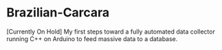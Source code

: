 Brazilian-Carcara
=================
[Currently On Hold]
My first steps toward a fully automated data collector running C++ on Arduino to feed massive data to a database. 
